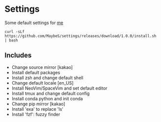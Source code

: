 # Settings

Some default settings for [me](https://github.com/MaybeS)

```
curl -sLf https://github.com/MaybeS/settings/releases/download/1.0.0/install.sh | bash
```

## Includes

- Change source mirror [kakao]
- Install default packages
- Install zsh and change default shell
- Change default locale [en_US]
- Install NeoVim/SpaceVim and set default editor
- Install tmux and change default config
- Install conda python and init conda
- Change pip mirror [kakao]
- Install 'exa' to replace 'ls'
- Install 'fzf': fuzzy finder
